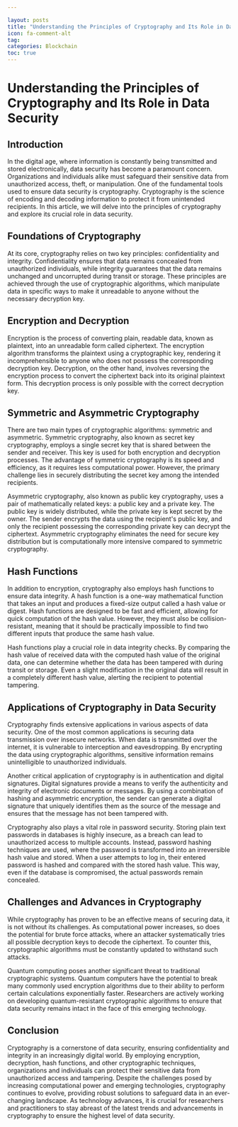```yaml
---

layout: posts
title: "Understanding the Principles of Cryptography and Its Role in Data Security"
icon: fa-comment-alt
tag:      
categories: Blockchain
toc: true
---
```




# Understanding the Principles of Cryptography and Its Role in Data Security

## Introduction

In the digital age, where information is constantly being transmitted and stored electronically, data security has become a paramount concern. Organizations and individuals alike must safeguard their sensitive data from unauthorized access, theft, or manipulation. One of the fundamental tools used to ensure data security is cryptography. Cryptography is the science of encoding and decoding information to protect it from unintended recipients. In this article, we will delve into the principles of cryptography and explore its crucial role in data security.

## Foundations of Cryptography

At its core, cryptography relies on two key principles: confidentiality and integrity. Confidentiality ensures that data remains concealed from unauthorized individuals, while integrity guarantees that the data remains unchanged and uncorrupted during transit or storage. These principles are achieved through the use of cryptographic algorithms, which manipulate data in specific ways to make it unreadable to anyone without the necessary decryption key.

## Encryption and Decryption

Encryption is the process of converting plain, readable data, known as plaintext, into an unreadable form called ciphertext. The encryption algorithm transforms the plaintext using a cryptographic key, rendering it incomprehensible to anyone who does not possess the corresponding decryption key. Decryption, on the other hand, involves reversing the encryption process to convert the ciphertext back into its original plaintext form. This decryption process is only possible with the correct decryption key.

## Symmetric and Asymmetric Cryptography

There are two main types of cryptographic algorithms: symmetric and asymmetric. Symmetric cryptography, also known as secret key cryptography, employs a single secret key that is shared between the sender and receiver. This key is used for both encryption and decryption processes. The advantage of symmetric cryptography is its speed and efficiency, as it requires less computational power. However, the primary challenge lies in securely distributing the secret key among the intended recipients.

Asymmetric cryptography, also known as public key cryptography, uses a pair of mathematically related keys: a public key and a private key. The public key is widely distributed, while the private key is kept secret by the owner. The sender encrypts the data using the recipient's public key, and only the recipient possessing the corresponding private key can decrypt the ciphertext. Asymmetric cryptography eliminates the need for secure key distribution but is computationally more intensive compared to symmetric cryptography.

## Hash Functions

In addition to encryption, cryptography also employs hash functions to ensure data integrity. A hash function is a one-way mathematical function that takes an input and produces a fixed-size output called a hash value or digest. Hash functions are designed to be fast and efficient, allowing for quick computation of the hash value. However, they must also be collision-resistant, meaning that it should be practically impossible to find two different inputs that produce the same hash value.

Hash functions play a crucial role in data integrity checks. By comparing the hash value of received data with the computed hash value of the original data, one can determine whether the data has been tampered with during transit or storage. Even a slight modification in the original data will result in a completely different hash value, alerting the recipient to potential tampering.

## Applications of Cryptography in Data Security

Cryptography finds extensive applications in various aspects of data security. One of the most common applications is securing data transmission over insecure networks. When data is transmitted over the internet, it is vulnerable to interception and eavesdropping. By encrypting the data using cryptographic algorithms, sensitive information remains unintelligible to unauthorized individuals.

Another critical application of cryptography is in authentication and digital signatures. Digital signatures provide a means to verify the authenticity and integrity of electronic documents or messages. By using a combination of hashing and asymmetric encryption, the sender can generate a digital signature that uniquely identifies them as the source of the message and ensures that the message has not been tampered with.

Cryptography also plays a vital role in password security. Storing plain text passwords in databases is highly insecure, as a breach can lead to unauthorized access to multiple accounts. Instead, password hashing techniques are used, where the password is transformed into an irreversible hash value and stored. When a user attempts to log in, their entered password is hashed and compared with the stored hash value. This way, even if the database is compromised, the actual passwords remain concealed.

## Challenges and Advances in Cryptography

While cryptography has proven to be an effective means of securing data, it is not without its challenges. As computational power increases, so does the potential for brute force attacks, where an attacker systematically tries all possible decryption keys to decode the ciphertext. To counter this, cryptographic algorithms must be constantly updated to withstand such attacks.

Quantum computing poses another significant threat to traditional cryptographic systems. Quantum computers have the potential to break many commonly used encryption algorithms due to their ability to perform certain calculations exponentially faster. Researchers are actively working on developing quantum-resistant cryptographic algorithms to ensure that data security remains intact in the face of this emerging technology.

## Conclusion

Cryptography is a cornerstone of data security, ensuring confidentiality and integrity in an increasingly digital world. By employing encryption, decryption, hash functions, and other cryptographic techniques, organizations and individuals can protect their sensitive data from unauthorized access and tampering. Despite the challenges posed by increasing computational power and emerging technologies, cryptography continues to evolve, providing robust solutions to safeguard data in an ever-changing landscape. As technology advances, it is crucial for researchers and practitioners to stay abreast of the latest trends and advancements in cryptography to ensure the highest level of data security.